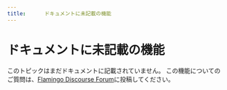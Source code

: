 ```yaml
---
title:  	ドキュメントに未記載の機能
---
```



# ドキュメントに未記載の機能
このトピックはまだドキュメントに記載されていません。
この機能についてのご質問は、[Flamingo Discourse Forum](http://discourse.mcneel.com/c/rendering/flamingo)に投稿してください。
